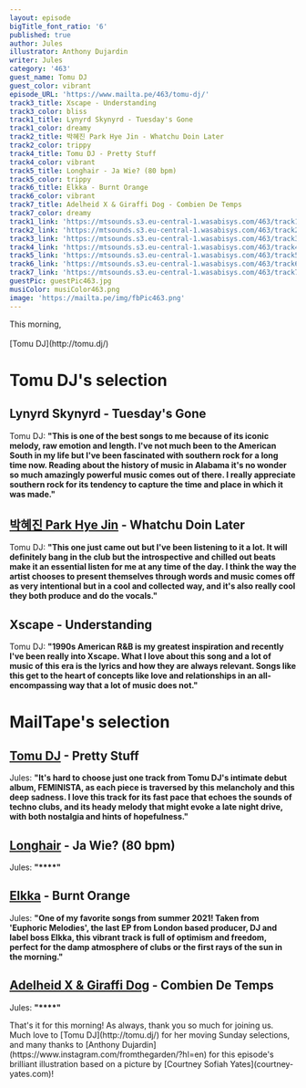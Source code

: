 ```yaml
---
layout: episode
bigTitle_font_ratio: '6'
published: true
author: Jules
illustrator: Anthony Dujardin
writer: Jules
category: '463'
guest_name: Tomu DJ
guest_color: vibrant
episode_URL: 'https://www.mailta.pe/463/tomu-dj/'
track3_title: Xscape - Understanding
track3_color: bliss
track1_title: Lynyrd Skynyrd - Tuesday's Gone
track1_color: dreamy
track2_title: 박혜진 Park Hye Jin - Whatchu Doin Later
track2_color: trippy
track4_title: Tomu DJ - Pretty Stuff
track4_color: vibrant
track5_title: Longhair - Ja Wie? (80 bpm)
track5_color: trippy
track6_title: Elkka - Burnt Orange
track6_color: vibrant
track7_title: Adelheid X & Giraffi Dog - Combien De Temps
track7_color: dreamy
track1_link: 'https://mtsounds.s3.eu-central-1.wasabisys.com/463/track1.mp3'
track2_link: 'https://mtsounds.s3.eu-central-1.wasabisys.com/463/track2.mp3'
track3_link: 'https://mtsounds.s3.eu-central-1.wasabisys.com/463/track3.mp3'
track4_link: 'https://mtsounds.s3.eu-central-1.wasabisys.com/463/track4.mp3'
track5_link: 'https://mtsounds.s3.eu-central-1.wasabisys.com/463/track5.mp3'
track6_link: 'https://mtsounds.s3.eu-central-1.wasabisys.com/463/track6.mp3'
track7_link: 'https://mtsounds.s3.eu-central-1.wasabisys.com/463/track7.mp3'
guestPic: guestPic463.jpg
musiColor: musiColor463.png
image: 'https://mailta.pe/img/fbPic463.png'
---
```

<p id="introduction"> This morning, 
<br><br>
[Tomu DJ](http://tomu.dj/)
</p>


# Tomu DJ's selection

## Lynyrd Skynyrd - Tuesday's Gone
Tomu DJ: **"**This is one of the best songs to me because of its iconic melody, raw emotion and length. I've not much been to the American South in my life but I've been fascinated with southern rock for a long time now. Reading about the history of music in Alabama it's no wonder so much amazingly powerful music comes out of there. I really appreciate southern rock for its tendency to capture the time and place in which it was made.**"**

## [박혜진 Park Hye Jin](https://parkhyejin.bandcamp.com/) - Whatchu Doin Later
Tomu DJ: **"**This one just came out but I've been listening to it a lot. It will definitely bang in the club but the introspective and chilled out beats make it an essential listen for me at any time of the day. I think the way the artist chooses to present themselves through words and music comes off as very intentional but in a cool and collected way, and it's also really cool they both produce and do the vocals.**"**

## Xscape - Understanding
Tomu DJ: **"**1990s American R&B is my greatest inspiration and recently I've been really into Xscape. What I love about this song and a lot of music of this era is the lyrics and how they are always relevant. Songs like this get to the heart of concepts like love and relationships in an all-encompassing way that a lot of music does not.**"**


# MailTape's selection

## [Tomu DJ](http://tomu.dj/) - Pretty Stuff
Jules: **"**It's hard to choose just one track from Tomu DJ's intimate debut album, FEMINISTA, as each piece is traversed by this melancholy and this deep sadness. I love this track for its fast pace that echoes the sounds of techno clubs, and its heady melody that might evoke a late night drive, with both nostalgia and hints of hopefulness.**"**

## [Longhair](https://longhairlive.bandcamp.com/) - Ja Wie? (80 bpm)
Jules: **"****"**

## [Elkka](https://elkka.bandcamp.com/) - Burnt Orange
Jules: **"**One of my favorite songs from summer 2021! Taken from 'Euphoric Melodies', the last EP from London based producer, DJ and label boss Elkka, this vibrant track is full of optimism and freedom, perfect for the damp atmosphere of clubs or the first rays of the sun in the morning.**"**

## [Adelheid X & Giraffi Dog](https://doomchakratapes.bandcamp.com/album/adelheid-x-giraffi-dog-combien-de-temps) - Combien De Temps
Jules: **"****"**


<p id="outroduction">That's it for this morning! As always, thank you so much for joining us. Much love to [Tomu DJ](http://tomu.dj/) for her moving Sunday selections, and many thanks to [Anthony Dujardin](https://www.instagram.com/fromthegarden/?hl=en) for this episode's brilliant illustration based on a picture by [Courtney Sofiah Yates](courtney-yates.com)!</p>
